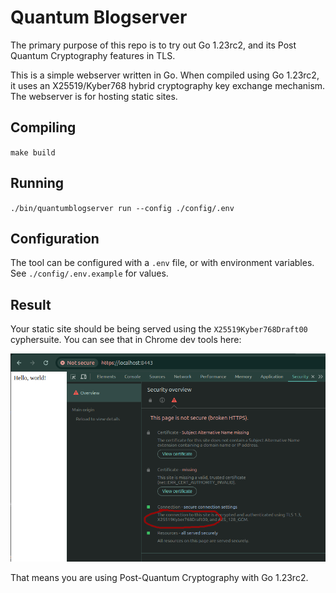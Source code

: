 # Quantum Blogserver

The primary purpose of this repo is to try out Go 1.23rc2, and its Post Quantum Cryptography features in TLS.

This is a simple webserver written in Go. When compiled using Go 1.23rc2, it uses an X25519/Kyber768 hybrid cryptography
key exchange mechanism. The webserver is for hosting static sites.

## Compiling

`make build`

## Running

`./bin/quantumblogserver run --config ./config/.env`

## Configuration

The tool can be configured with a `.env` file, or with environment variables. See `./config/.env.example` for values.

## Result

Your static site should be being served using the `X25519Kyber768Draft00` cyphersuite. You can see that in Chrome dev
tools here:

![image info](./docs/screenshot-kyber.png)

That means you are using Post-Quantum Cryptography with Go 1.23rc2.
